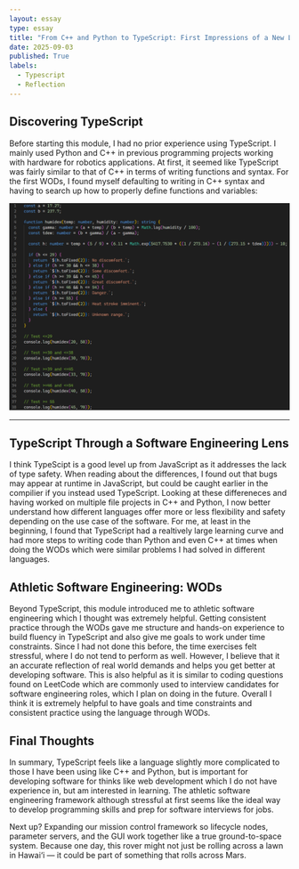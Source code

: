 ```yaml
---
layout: essay
type: essay
title: "From C++ and Python to TypeScript: First Impressions of a New Language"
date: 2025-09-03
published: True
labels:
  - Typescript
  - Reflection
---
```


## Discovering TypeScript
Before starting this module, I had no prior experience using TypeScript. I mainly used Python and C++ in previous programming projects working with hardware for robotics applications. At first, it seemed like TypeScript was fairly similar to that of C++ in terms of writing functions and syntax. For the first WODs, I found myself defaulting to writing in C++ syntax and having to search up how to properly define functions and variables:

<img width="750px" class="rounded float-start pe-4" src="../img/WOD1.png">

<div style="clear: both;"></div>

<hr>

## TypeScript Through a Software Engineering Lens
I think TypeScipt is a good level up from JavaScript as it addresses the lack of type safety. When reading about the differences, I found out that bugs may appear at runtime in JavaScript, but could be caught earlier in the compilier if you instead used TypeScript. Looking at these differeneces and having worked on multiple file projects in C++ and Python, I now better understand how different languages offer more or less flexibility and safety depending on the use case of the software. For me, at least in the beginning, I found that TypeScript had a realtively large learning curve and had more steps to writing code than Python and even C++ at times when doing the WODs which were similar problems I had solved in different languages.

## Athletic Software Engineering: WODs
Beyond TypeScript, this module introduced me to athletic software engineering which I thought was extremely helpful. Getting consistent practice through the WODs gave me structure and hands-on experience to build fluency in TypeScript and also give me goals to work under time constraints. Since I had not done this before, the time exercises felt stressful, where I do not tend to perform as well. However, I believe that it an accurate reflection of real world demands and helps you get better at developing software. This is also helpful as it is similar to coding questions found on LeetCode which are commonly used to interview candidates for software engineering roles, which I plan on doing in the future. Overall I think it is extremely helpful to have goals and time constraints and consistent practice using the language through WODs.

## Final Thoughts
In summary, TypeScript feels like a language slightly more complicated to those I have been using like C++ and Python, but is important for developing software for thinks like web development which I do not have experience in, but am interested in learning. The athletic software engineering framework although stressful at first seems like the ideal way to develop programming skills and prep for software interviews for jobs. 

Next up? Expanding our mission control framework so lifecycle nodes, parameter servers, and the GUI work together like a true ground-to-space system. Because one day, this rover might not just be rolling across a lawn in Hawai‘i — it could be part of something that rolls across Mars.  
